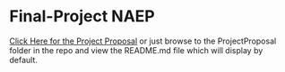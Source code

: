 # Final-Project NAEP

[Click Here for the Project Proposal](https://github.com/dataviscourse2023/final-project-naep/tree/main/ProjectProposal) or just browse to the ProjectProposal folder in the repo and view the README.md file which will display by default.